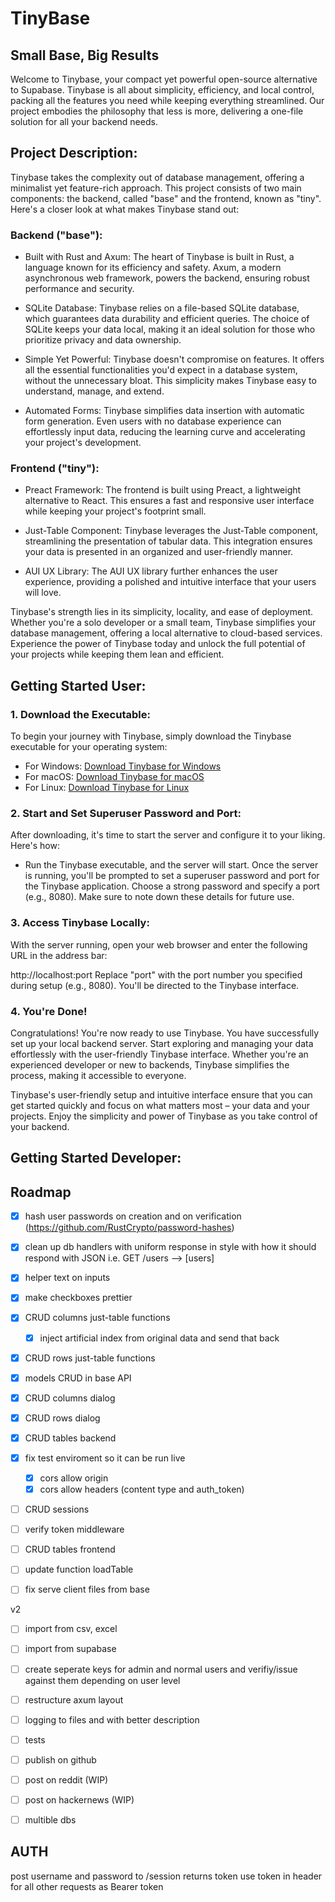 # TinyBase
## Small Base, Big Results
Welcome to Tinybase, your compact yet powerful open-source alternative to Supabase. Tinybase is all about simplicity, efficiency, and local control, packing all the features you need while keeping everything streamlined. Our project embodies the philosophy that less is more, delivering a one-file solution for all your backend needs.

## Project Description:
Tinybase takes the complexity out of database management, offering a minimalist yet feature-rich approach. This project consists of two main components: the backend, called "base" and the frontend, known as "tiny". Here's a closer look at what makes Tinybase stand out:

### Backend ("base"):
- Built with Rust and Axum: The heart of Tinybase is built in Rust, a language known for its efficiency and safety. Axum, a modern asynchronous web framework, powers the backend, ensuring robust performance and security.

- SQLite Database: Tinybase relies on a file-based SQLite database, which guarantees data durability and efficient queries. The choice of SQLite keeps your data local, making it an ideal solution for those who prioritize privacy and data ownership.

- Simple Yet Powerful: Tinybase doesn't compromise on features. It offers all the essential functionalities you'd expect in a database system, without the unnecessary bloat. This simplicity makes Tinybase easy to understand, manage, and extend.

- Automated Forms: Tinybase simplifies data insertion with automatic form generation. Even users with no database experience can effortlessly input data, reducing the learning curve and accelerating your project's development.

### Frontend ("tiny"):
- Preact Framework: The frontend is built using Preact, a lightweight alternative to React. This ensures a fast and responsive user interface while keeping your project's footprint small.

- Just-Table Component: Tinybase leverages the Just-Table component, streamlining the presentation of tabular data. This integration ensures your data is presented in an organized and user-friendly manner.

- AUI UX Library: The AUI UX library further enhances the user experience, providing a polished and intuitive interface that your users will love.

Tinybase's strength lies in its simplicity, locality, and ease of deployment. Whether you're a solo developer or a small team, Tinybase simplifies your database management, offering a local alternative to cloud-based services. Experience the power of Tinybase today and unlock the full potential of your projects while keeping them lean and efficient.

## Getting Started User:
### 1. Download the Executable:
To begin your journey with Tinybase, simply download the Tinybase executable for your operating system:

- For Windows: [Download Tinybase for Windows]()
- For macOS: [Download Tinybase for macOS]()
- For Linux: [Download Tinybase for Linux]()  

### 2. Start and Set Superuser Password and Port:
After downloading, it's time to start the server and configure it to your liking. Here's how:

- Run the Tinybase executable, and the server will start.
Once the server is running, you'll be prompted to set a superuser password and port for the Tinybase application. Choose a strong password and specify a port (e.g., 8080). Make sure to note down these details for future use.

### 3. Access Tinybase Locally:

With the server running, open your web browser and enter the following URL in the address bar:

  http://localhost:port
  Replace "port" with the port number you specified during setup (e.g., 8080). You'll be directed to the Tinybase interface.

### 4. You're Done!

Congratulations! You're now ready to use Tinybase. You have successfully set up your local backend server. Start exploring and managing your data effortlessly with the user-friendly Tinybase interface. Whether you're an experienced developer or new to backends, Tinybase simplifies the process, making it accessible to everyone.

Tinybase's user-friendly setup and intuitive interface ensure that you can get started quickly and focus on what matters most – your data and your projects. Enjoy the simplicity and power of Tinybase as you take control of your backend.

## Getting Started Developer:


## Roadmap
- [x] hash user passwords on creation and on verification (https://github.com/RustCrypto/password-hashes)
- [x] clean up db handlers with uniform response in style with how it should respond with JSON i.e. GET /users --> [users] 
- [x] helper text on inputs
- [x] make checkboxes prettier
- [x] CRUD columns just-table functions
  - [x] inject artificial index from original data and send that back
- [x] CRUD rows just-table functions
- [x] models CRUD in base API
- [x] CRUD columns dialog
- [x] CRUD rows dialog
- [x] CRUD tables backend
- [x] fix test enviroment so it can be run live
  - [x] cors allow origin
  - [x] cors allow headers (content type and auth_token)
- [ ] CRUD sessions
- [ ] verify token middleware
- [ ] CRUD tables frontend
- [ ] update function loadTable
- [ ] fix serve client files from base



v2
- [ ] import from csv, excel
- [ ] import from supabase
- [ ] create seperate keys for admin and normal users and verifiy/issue against them depending on user level
- [ ] restructure axum layout
- [ ] logging to files and with better description
- [ ] tests
- [ ] publish on github
- [ ] post on reddit (WIP)
- [ ] post on hackernews (WIP)

- [ ] multible dbs



## AUTH
post username and password to /session
returns token
use token in header for all other requests as Bearer token